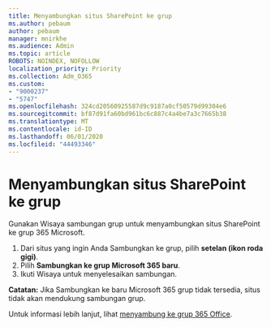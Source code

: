 ```yaml
---
title: Menyambungkan situs SharePoint ke grup
ms.author: pebaum
author: pebaum
manager: mnirkhe
ms.audience: Admin
ms.topic: article
ROBOTS: NOINDEX, NOFOLLOW
localization_priority: Priority
ms.collection: Adm_O365
ms.custom:
- "9000237"
- "5747"
ms.openlocfilehash: 324cd20560925587d9c9187a0cf50579d99304e6
ms.sourcegitcommit: bf87d91fa60bd961bc6c887c4a4be7a3c7665b38
ms.translationtype: MT
ms.contentlocale: id-ID
ms.lasthandoff: 06/01/2020
ms.locfileid: "44493346"
---
```

# <a name="connect-a-sharepoint-site-to-a-group"></a>Menyambungkan situs SharePoint ke grup

Gunakan Wisaya sambungan grup untuk menyambungkan situs SharePoint ke grup 365 Microsoft.

1. Dari situs yang ingin Anda Sambungkan ke grup, pilih **setelan (ikon roda gigi)**.
2. Pilih **Sambungkan ke grup Microsoft 365 baru**.
3. Ikuti Wisaya untuk menyelesaikan sambungan.

**Catatan:**  Jika Sambungkan ke baru Microsoft 365 grup tidak tersedia, situs tidak akan mendukung sambungan grup.

Untuk informasi lebih lanjut, lihat [menyambung ke grup 365 Office](https://docs.microsoft.com/sharepoint/dev/transform/modernize-connect-to-office365-group).